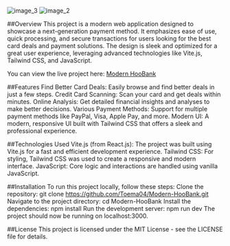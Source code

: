 
![image_3](https://github.com/user-attachments/assets/886f927b-5828-4981-a304-df1b6a3ab1a1)
![image_2](https://github.com/user-attachments/assets/27ea0bd7-9394-496f-b67a-91894632713f)

##Overview
This project is a modern web application designed to showcase a next-generation payment method. It emphasizes ease of use, quick processing, and secure transactions for users looking for the best card deals and payment solutions. The design is sleek and optimized for a great user experience, leveraging advanced technologies like Vite.js, Tailwind CSS, and JavaScript.

You can view the live project here: [Modern HooBank](https://toema04.github.io/Modern-HooBank/)

##Features
Find Better Card Deals: Easily browse and find better deals in just a few steps.
Credit Card Scanning: Scan your card and get deals within minutes.
Online Analysis: Get detailed financial insights and analyses to make better decisions.
Various Payment Methods: Support for multiple payment methods like PayPal, Visa, Apple Pay, and more.
Modern UI: A modern, responsive UI built with Tailwind CSS that offers a sleek and professional experience.

##Technologies Used
Vite.js (from React.js): The project was built using Vite.js for a fast and efficient development experience.
Tailwind CSS: For styling, Tailwind CSS was used to create a responsive and modern interface.
JavaScript: Core logic and interactions are handled using vanilla JavaScript.

##Installation
To run this project locally, follow these steps:
Clone the repository:
git clone https://github.com/Toema04/Modern-HooBank.git
Navigate to the project directory:
cd Modern-HooBank
Install the dependencies:
npm install
Run the development server:
npm run dev
The project should now be running on localhost:3000.

##License
This project is licensed under the MIT License - see the LICENSE file for details.
